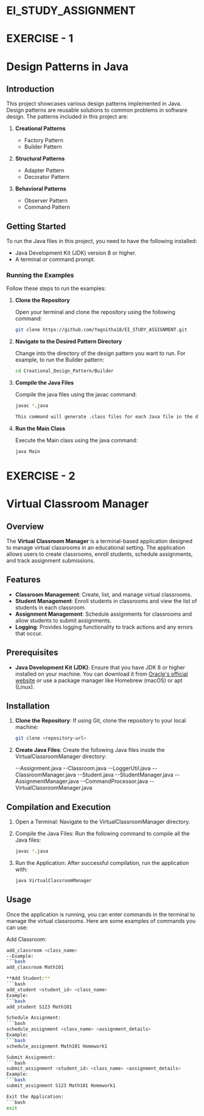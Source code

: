 # EI_STUDY_ASSIGNMENT
# EXERCISE - 1
# Design Patterns in Java

## Introduction

This project showcases various design patterns implemented in Java. Design patterns are reusable solutions to common problems in software design. The patterns included in this project are:

1. **Creational Patterns**
   - Factory Pattern
   - Builder Pattern

2. **Structural Patterns**
   - Adapter Pattern
   - Decorator Pattern

3. **Behavioral Patterns**
   - Observer Pattern
   - Command Pattern

## Getting Started

To run the Java files in this project, you need to have the following installed:

- Java Development Kit (JDK) version 8 or higher.
- A terminal or command prompt.

### Running the Examples

Follow these steps to run the examples:

1. **Clone the Repository**

   Open your terminal and clone the repository using the following command:

   ```bash
   git clone https://github.com/Yagnitha18/EI_STUDY_ASSIGNMENT.git

2. **Navigate to the Desired Pattern Directory**
   
   Change into the directory of the design pattern you want to run. For example, to run the Builder
   pattern:

   ```bash
   cd Creational_Design_Pattern/Builder

3. **Compile the Java Files**

   Compile the java files using the javac command:

   ```bash
   javac *.java
   
   This command will generate .class files for each Java file in the directory.

4. **Run the Main Class**

   Execute the Main class using the java command:

   ```bash
   java Main


# EXERCISE - 2

# Virtual Classroom Manager

## Overview
The **Virtual Classroom Manager** is a terminal-based application designed to manage virtual classrooms in an educational setting. The application allows users to create classrooms, enroll students, schedule assignments, and track assignment submissions.

## Features
- **Classroom Management**: Create, list, and manage virtual classrooms.
- **Student Management**: Enroll students in classrooms and view the list of students in each classroom.
- **Assignment Management**: Schedule assignments for classrooms and allow students to submit assignments.
- **Logging**: Provides logging functionality to track actions and any errors that occur.

## Prerequisites
- **Java Development Kit (JDK)**: Ensure that you have JDK 8 or higher installed on your machine. You can download it from [Oracle's official website](https://www.oracle.com/java/technologies/javase-jdk11-downloads.html) or use a package manager like Homebrew (macOS) or apt (Linux).

## Installation
1. **Clone the Repository**:
   If using Git, clone the repository to your local machine:
   ```bash
   git clone <repository-url>

2. **Create Java Files**:
   Create the following Java files inside the VirtualClassroomManager directory:

    --Assignment.java
    --Classroom.java
    --LoggerUtil.java
    --ClassroomManager.java
    --Student.java
    --StudentManager.java
    --AssignmentManager.java
    --CommandProcessor.java
    --VirtualClassroomManager.java

## Compilation and Execution

1. Open a Terminal: Navigate to the VirtualClassroomManager directory.

2. Compile the Java Files: Run the following command to compile all the Java files:

   ```bash
   javac *.java

3. Run the Application: After successful compilation, run the application with:

   ```bash
   java VirtualClassroomManager


## Usage
Once the application is running, you can enter commands in the terminal to manage the virtual classrooms. Here are some examples of commands you can use:

Add Classroom:
```bash
add_classroom <class_name>
--Example:
```bash
add_classroom Math101

**Add Student:**
```bash
add_student <student_id> <class_name>
Example:
```bash
add_student S123 Math101

Schedule Assignment:
```bash
schedule_assignment <class_name> <assignment_details>
Example:
```bash
schedule_assignment Math101 Homework1

Submit Assignment:
```bash
submit_assignment <student_id> <class_name> <assignment_details>
Example:
```bash
submit_assignment S123 Math101 Homework1

Exit the Application:
```bash
exit
